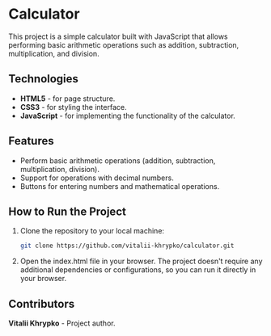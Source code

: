 # Calculator

This project is a simple calculator built with JavaScript that allows performing basic arithmetic operations such as addition, subtraction, multiplication, and division.

## Technologies
- **HTML5** - for page structure.
- **CSS3** - for styling the interface.
- **JavaScript** - for implementing the functionality of the calculator.

## Features
- Perform basic arithmetic operations (addition, subtraction, multiplication, division).
- Support for operations with decimal numbers.
- Buttons for entering numbers and mathematical operations.

## How to Run the Project
1. Clone the repository to your local machine:
   ```bash
   git clone https://github.com/vitalii-khrypko/calculator.git
2. Open the index.html file in your browser.
The project doesn't require any additional dependencies or configurations, so you can run it directly in your browser.

## Contributors
**Vitalii Khrypko** - Project author.
